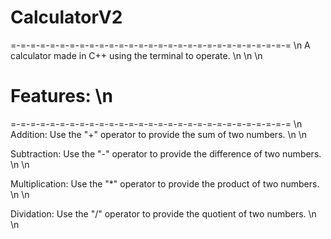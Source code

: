 # CalculatorV2
=-=-=-=-=-=-=-=-=-=-=-=-=-=-=-=-=-=-=-=-=-=-=-=-=-=-=-=-= \n
A calculator made in C++ using the terminal to operate. \n \n \n


# Features: \n
=-=-=-=-=-=-=-=-=-=-=-=-=-=-=-=-=-=-=-=-=-=-=-=-=-=-=-=-= \n
Addition: Use the "+" operator to provide the sum of two numbers. \n \n

Subtraction: Use the "-" operator to provide the difference of two numbers. \n \n

Multiplication: Use the "*" operator to provide the product of two numbers. \n \n

Dividation: Use the "/" operator to provide the quotient of two numbers. \n \n
